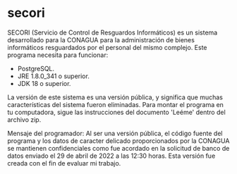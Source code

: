 # secori
SECORI (Servicio de Control de Resguardos Informáticos) es un sistema desarrollado para la CONAGUA para la administración de bienes informáticos resguardados por el personal del mismo complejo. Este programa necesita para funcionar:
  - PostgreSQL.
  - JRE 1.8.0_341 o superior.
  - JDK 18 o superior.

La versión de este sistema es una versión pública, y significa que muchas características del sistema fueron eliminadas. Para montar el programa en tu computadora, sigue las instrucciones del documento 'Leéme' dentro del archivo zip.

Mensaje del programador: Al ser una versión pública, el código fuente del programa y los datos de caracter delicado proporcionados por la CONAGUA se mantienen confidenciales como fue acordado en la solicitud de banco de datos enviado el 29 de abril de 2022 a las 12:30 horas. Esta versión fue creada con el fin de evaluar mi trabajo.

